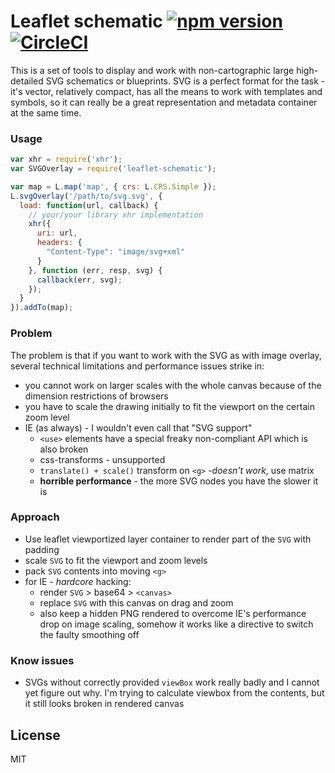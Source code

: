 # Leaflet schematic [![npm version](https://badge.fury.io/js/leaflet-schematic.svg)](http://badge.fury.io/js/leaflet-schematic) [![CircleCI](https://circleci.com/gh/w8r/leaflet-schematic/tree/master.svg?style=shield)](https://circleci.com/gh/w8r/leaflet-schematic/tree/master)

This is a set of tools to display and work with non-cartographic large
high-detailed SVG schematics or blueprints. SVG is a perfect format for the
task - it's vector, relatively compact, has all the means to work with templates
and symbols, so it can really be a great representation and metadata container
at the same time.

### Usage

```js
var xhr = require('xhr');
var SVGOverlay = require('leaflet-schematic');

var map = L.map('map', { crs: L.CRS.Simple });
L.svgOverlay('/path/to/svg.svg', {
  load: function(url, callback) {
    // your/your library xhr implementation
    xhr({
      uri: url,
      headers: {
        "Content-Type": "image/svg+xml"
      }
    }, function (err, resp, svg) {
      callback(err, svg);
    });
  }
}).addTo(map);
```

### Problem

The problem is that if you want to work with the SVG as with image overlay,
several technical limitations and performance issues strike in:

* you cannot work on larger scales with the whole canvas because of the
  dimension restrictions of browsers
* you have to scale the drawing initially to fit the viewport on the certain
  zoom level
* IE (as always) - I wouldn't even call that "SVG support"
  * `<use>` elements have a special freaky non-compliant API which is also broken
  * css-transforms - unsupported
  * `translate() + scale()` transform on `<g>` -_doesn't work_, use matrix
  * **horrible performance** - the more SVG nodes you have the slower it is

### Approach

* Use leaflet viewportized layer container to render part of the `SVG` with padding
* scale `SVG` to fit the viewport and zoom levels
* pack `SVG` contents into moving `<g>`
* for IE - *hardcore* hacking:
  * render `SVG` > base64 > `<canvas>`
  * replace `SVG` with this canvas on drag and zoom
  * also keep a hidden PNG rendered to overcome IE's performance drop on image
    scaling, somehow it works like a directive to switch the faulty smoothing off

### Know issues
* SVGs without correctly provided `viewBox` work really badly and I cannot yet
  figure out why. I'm trying to calculate viewbox from the contents, but it
  still looks broken in rendered canvas

## License

MIT
